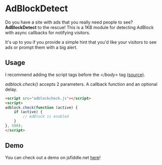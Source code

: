# AdBlockDetect 

Do you have a site with ads that you really need people to see? **AdBlockDetect** to the rescue! This is a 1KB module for detecting AdBlock with async callbacks for notifying visitors.

It's up to you if you provide a simple hint that you'd like your visitors to see ads or prompt them with a big alert.

## Usage

I recommend adding the script tags before the _\</body>_ tag [(source)](https://developer.yahoo.com/performance/rules.html#js_bottom).

_adblock.check()_ accepts 2 parameters. A callback function and an optional delay. 

```html
<script src="adblockcheck.js"></script>
<script>
adblock.check(function (active) {
    if (active) {
        // AdBlock is enabled
    }
}, 500);
</script>
```

## Demo

You can check out a demo on jsfiddle.net [here](http://jsfiddle.net/jillesme/es52j/)!
